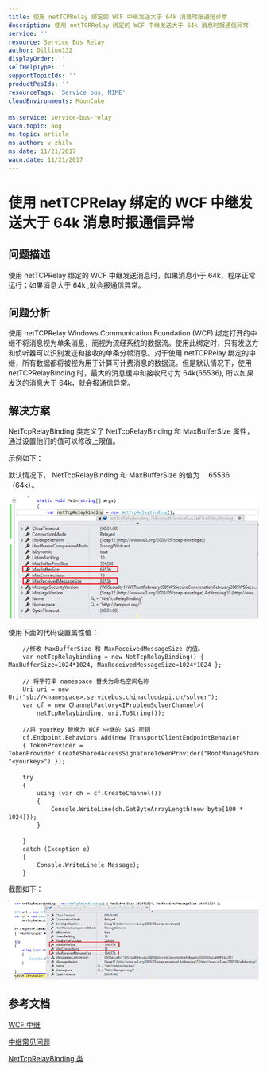 ```yaml
---
title: 使用 netTCPRelay 绑定的 WCF 中继发送大于 64k 消息时报通信异常
description: 使用 netTCPRelay 绑定的 WCF 中继发送大于 64k 消息时报通信异常
service: ''
resource: Service Bus Relay
author: Dillion132
displayOrder: ''
selfHelpType: ''
supportTopicIds: ''
productPesIds: ''
resourceTags: 'Service bus, MIME'
cloudEnvironments: MoonCake

ms.service: service-bus-relay
wacn.topic: aog
ms.topic: article
ms.author: v-zhilv
ms.date: 11/21/2017
wacn.date: 11/21/2017
---
```


# 使用 netTCPRelay 绑定的 WCF 中继发送大于 64k 消息时报通信异常

## 问题描述

使用 netTCPRelay 绑定的 WCF 中继发送消息时，如果消息小于 64k，程序正常运行；如果消息大于 64k ,就会报通信异常。

## 问题分析

使用 netTCPRelay Windows Communication Foundation (WCF) 绑定打开的中继不将消息视为单条消息，而视为流经系统的数据流。使用此绑定时，只有发送方和侦听器可以识别发送和接收的单条分帧消息。对于使用 netTCPRelay 绑定的中继，所有数据都将被视为用于计算可计费消息的数据流。但是默认情况下，使用 netTCPRelayBinding 时，最大的消息缓冲和接收尺寸为 64k(65536), 所以如果发送的消息大于 64k，就会报通信异常。

## 解决方案

NetTcpRelayBinding 类定义了 NetTcpRelayBinding 和 MaxBufferSize 属性，通过设置他们的值可以修改上限值。

示例如下：

默认情况下， NetTcpRelayBinding 和 MaxBufferSize 的值为： 65536（64k）。

![servicebusrelay1.PNG](./media/aog-service-bus-relay-send-wcf-relay-message-more-than-64k/servicebusrelay1.PNG)

使用下面的代码设置属性值：

```
    //修改 MaxBufferSize 和 MaxReceivedMessageSize 的值。
    var netTcpRelaybinding = new NetTcpRelayBinding() { MaxBufferSize=1024*1024, MaxReceivedMessageSize=1024*1024 };

    // 将字符串 namespace 替换为命名空间名称
    Uri uri = new Uri("sb://<namespace>.servicebus.chinacloudapi.cn/solver");
    var cf = new ChannelFactory<IProblemSolverChannel>(
        netTcpRelaybinding, uri.ToString());

    //将 yourKey 替换为 WCF 中继的 SAS 密钥
    cf.Endpoint.Behaviors.Add(new TransportClientEndpointBehavior
    { TokenProvider = TokenProvider.CreateSharedAccessSignatureTokenProvider("RootManageSharedAccessKey", "<yourkey>") });

    try
    {
        using (var ch = cf.CreateChannel())
        {
            Console.WriteLine(ch.GetByteArrayLength(new byte[100 * 1024]));
        }

    }
    catch (Exception e)
    {
        Console.WriteLine(e.Message);
    }
```

截图如下：

![servicebusrelay2.PNG](./media/aog-service-bus-relay-send-wcf-relay-message-more-than-64k/servicebusrelay2.PNG)

## 参考文档

[WCF 中继](https://docs.azure.cn/service-bus-relay/relay-wcf-dotnet-get-started)

[中继常见问题](https://docs.azure.cn/service-bus-relay/relay-faq)

[NetTcpRelayBinding 类](https://docs.microsoft.com/dotnet/api/microsoft.servicebus.nettcprelaybindingbase?view=azure-dotnet)